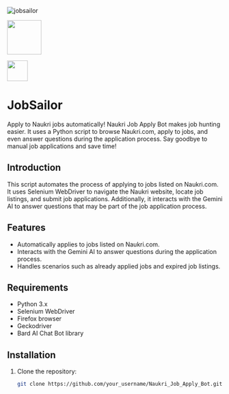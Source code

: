  ![jobsailor](https://github.com/GoliathReaper/JobSailor/assets/77969919/f3003461-ea38-4f35-9692-7925b24034af)


<a href="url"><img src="https://github.com/GoliathReaper/JobSailor/assets/77969919/f3003461-ea38-4f35-9692-7925b24034af" align="centre" height="80" width="80" ></a>



<img src="https://github.com/GoliathReaper/JobSailor/assets/77969919/f3003461-ea38-4f35-9692-7925b24034af" width="48">


# JobSailor

Apply to Naukri jobs automatically! Naukri Job Apply Bot makes job hunting easier. It uses a Python script to browse Naukri.com, apply to jobs, and even answer questions during the application process. Say goodbye to manual job applications and save time!

## Introduction

This script automates the process of applying to jobs listed on Naukri.com. It uses Selenium WebDriver to navigate the Naukri website, locate job listings, and submit job applications. Additionally, it interacts with the Gemini AI to answer questions that may be part of the job application process.

## Features

- Automatically applies to jobs listed on Naukri.com.
- Interacts with the Gemini AI to answer questions during the application process.
- Handles scenarios such as already applied jobs and expired job listings.

## Requirements

- Python 3.x
- Selenium WebDriver
- Firefox browser
- Geckodriver
- Bard AI Chat Bot library

## Installation

1. Clone the repository:

   ```bash
   git clone https://github.com/your_username/Naukri_Job_Apply_Bot.git

